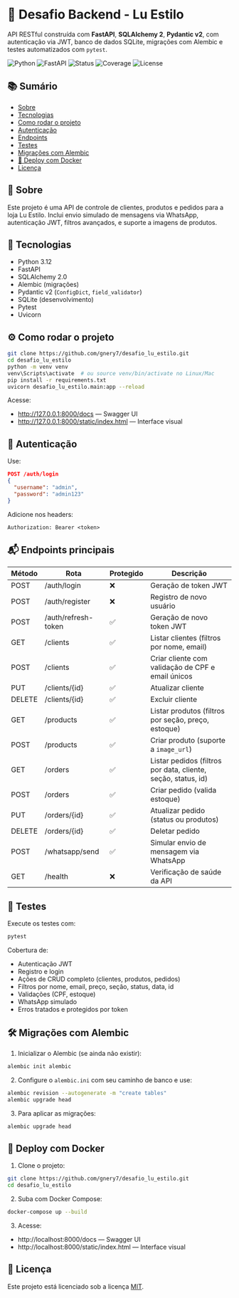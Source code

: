 
# 💅 Desafio Backend - Lu Estilo

API RESTful construída com **FastAPI**, **SQLAlchemy 2**, **Pydantic v2**, com autenticação via JWT, banco de dados SQLite, migrações com Alembic e testes automatizados com `pytest`.

![Python](https://img.shields.io/badge/Python-3.12-blue)
![FastAPI](https://img.shields.io/badge/FastAPI-0.115.2-success)
![Status](https://img.shields.io/badge/status-finalizado-green)
![Coverage](https://img.shields.io/badge/coverage-100%25-brightgreen)
![License](https://img.shields.io/badge/license-MIT-blue.svg)

## 📚 Sumário

- [Sobre](#sobre)
- [Tecnologias](#tecnologias)
- [Como rodar o projeto](#como-rodar-o-projeto)
- [Autenticação](#autenticação)
- [Endpoints](#endpoints)
- [Testes](#testes)
- [Migrações com Alembic](#migrações-com-alembic)
- [🐳 Deploy com Docker](#🐳-deploy-com-docker)
- [Licença](#licença)

## 📌 Sobre

Este projeto é uma API de controle de clientes, produtos e pedidos para a loja Lu Estilo. Inclui envio simulado de mensagens via WhatsApp, autenticação JWT, filtros avançados, e suporte a imagens de produtos.

## 🚀 Tecnologias

- Python 3.12
- FastAPI
- SQLAlchemy 2.0
- Alembic (migrações)
- Pydantic v2 (`ConfigDict`, `field_validator`)
- SQLite (desenvolvimento)
- Pytest
- Uvicorn

## ⚙️ Como rodar o projeto

```bash
git clone https://github.com/gnery7/desafio_lu_estilo.git
cd desafio_lu_estilo
python -m venv venv
venv\Scripts\activate  # ou source venv/bin/activate no Linux/Mac
pip install -r requirements.txt
uvicorn desafio_lu_estilo.main:app --reload
```

Acesse:
- http://127.0.0.1:8000/docs — Swagger UI
- http://127.0.0.1:8000/static/index.html — Interface visual

## 🔐 Autenticação

Use:
```json
POST /auth/login
{
  "username": "admin",
  "password": "admin123"
}
```

Adicione nos headers:
```
Authorization: Bearer <token>
```

## 📬 Endpoints principais

| Método | Rota                  | Protegido | Descrição                                        |
|--------|-----------------------|-----------|--------------------------------------------------|
| POST   | /auth/login           | ❌        | Geração de token JWT                             |
| POST   | /auth/register        | ❌        | Registro de novo usuário                         |
| POST   | /auth/refresh-token   | ✅        | Geração de novo token JWT                        |
| GET    | /clients              | ✅        | Listar clientes (filtros por nome, email)        |
| POST   | /clients              | ✅        | Criar cliente com validação de CPF e email únicos|
| PUT    | /clients/{id}         | ✅        | Atualizar cliente                                |
| DELETE | /clients/{id}         | ✅        | Excluir cliente                                  |
| GET    | /products             | ✅        | Listar produtos (filtros por seção, preço, estoque) |
| POST   | /products             | ✅        | Criar produto (suporte a `image_url`)            |
| GET    | /orders               | ✅        | Listar pedidos (filtros por data, cliente, seção, status, id) |
| POST   | /orders               | ✅        | Criar pedido (valida estoque)                    |
| PUT    | /orders/{id}          | ✅        | Atualizar pedido (status ou produtos)            |
| DELETE | /orders/{id}          | ✅        | Deletar pedido                                   |
| POST   | /whatsapp/send        | ✅        | Simular envio de mensagem via WhatsApp           |
| GET    | /health               | ❌        | Verificação de saúde da API                      |

## 🧪 Testes

Execute os testes com:
```bash
pytest
```

Cobertura de:
- Autenticação JWT
- Registro e login
- Ações de CRUD completo (clientes, produtos, pedidos)
- Filtros por nome, email, preço, seção, status, data, id
- Validações (CPF, estoque)
- WhatsApp simulado
- Erros tratados e protegidos por token

## 🛠️ Migrações com Alembic

1. Inicializar o Alembic (se ainda não existir):
```bash
alembic init alembic
```

2. Configure o `alembic.ini` com seu caminho de banco e use:
```bash
alembic revision --autogenerate -m "create tables"
alembic upgrade head
```

3. Para aplicar as migrações:
```bash
alembic upgrade head
```

## 🐳 Deploy com Docker

1. Clone o projeto:
```bash
git clone https://github.com/gnery7/desafio_lu_estilo.git
cd desafio_lu_estilo
```

2. Suba com Docker Compose:
```bash
docker-compose up --build
```

3. Acesse:
- http://localhost:8000/docs — Swagger UI
- http://localhost:8000/static/index.html — Interface visual

## 📝 Licença

Este projeto está licenciado sob a licença [MIT](LICENSE).
